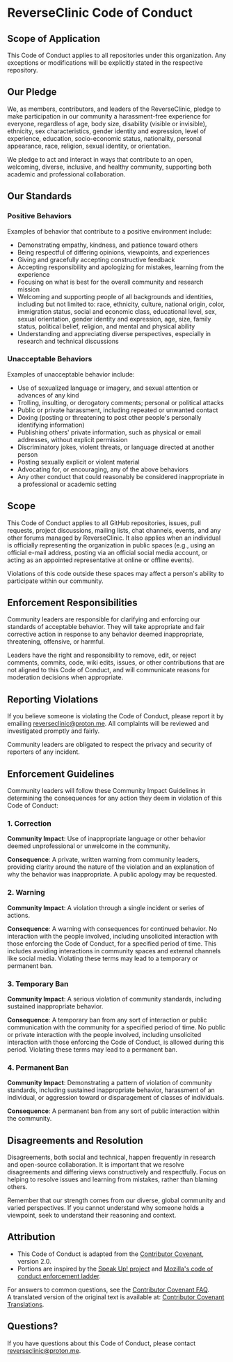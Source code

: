 # ReverseClinic Code of Conduct

## Scope of Application

This Code of Conduct applies to all repositories under this organization. Any exceptions or modifications will be explicitly stated in the respective repository.

## Our Pledge

We, as members, contributors, and leaders of the ReverseClinic, pledge to make participation in our community a harassment-free experience for everyone, regardless of age, body size, disability (visible or invisible), ethnicity, sex characteristics, gender identity and expression, level of experience, education, socio-economic status, nationality, personal appearance, race, religion, sexual identity, or orientation.

We pledge to act and interact in ways that contribute to an open, welcoming, diverse, inclusive, and healthy community, supporting both academic and professional collaboration.


## Our Standards

### Positive Behaviors

Examples of behavior that contribute to a positive environment include:

- Demonstrating empathy, kindness, and patience toward others
- Being respectful of differing opinions, viewpoints, and experiences
- Giving and gracefully accepting constructive feedback
- Accepting responsibility and apologizing for mistakes, learning from the experience
- Focusing on what is best for the overall community and research mission
- Welcoming and supporting people of all backgrounds and identities, including but not limited to: race, ethnicity, culture, national origin, color, immigration status, social and economic class, educational level, sex, sexual orientation, gender identity and expression, age, size, family status, political belief, religion, and mental and physical ability
- Understanding and appreciating diverse perspectives, especially in research and technical discussions

### Unacceptable Behaviors

Examples of unacceptable behavior include:

- Use of sexualized language or imagery, and sexual attention or advances of any kind
- Trolling, insulting, or derogatory comments; personal or political attacks
- Public or private harassment, including repeated or unwanted contact
- Doxing (posting or threatening to post other people's personally identifying information)
- Publishing others' private information, such as physical or email addresses, without explicit permission
- Discriminatory jokes, violent threats, or language directed at another person
- Posting sexually explicit or violent material
- Advocating for, or encouraging, any of the above behaviors
- Any other conduct that could reasonably be considered inappropriate in a professional or academic setting


## Scope

This Code of Conduct applies to all GitHub repositories, issues, pull requests, project discussions, mailing lists, chat channels, events, and any other forums managed by ReverseClinic. It also applies when an individual is officially representing the organization in public spaces (e.g., using an official e-mail address, posting via an official social media account, or acting as an appointed representative at online or offline events).

Violations of this code outside these spaces may affect a person's ability to participate within our community.


## Enforcement Responsibilities

Community leaders are responsible for clarifying and enforcing our standards of acceptable behavior. They will take appropriate and fair corrective action in response to any behavior deemed inappropriate, threatening, offensive, or harmful.

Leaders have the right and responsibility to remove, edit, or reject comments, commits, code, wiki edits, issues, or other contributions that are not aligned to this Code of Conduct, and will communicate reasons for moderation decisions when appropriate.


## Reporting Violations

If you believe someone is violating the Code of Conduct, please report it by emailing [reverseclinic@proton.me](mailto:reverseclinic@proton.me). All complaints will be reviewed and investigated promptly and fairly.

Community leaders are obligated to respect the privacy and security of reporters of any incident.


## Enforcement Guidelines

Community leaders will follow these Community Impact Guidelines in determining the consequences for any action they deem in violation of this Code of Conduct:

### 1. Correction

**Community Impact**: Use of inappropriate language or other behavior deemed unprofessional or unwelcome in the community.

**Consequence**: A private, written warning from community leaders, providing clarity around the nature of the violation and an explanation of why the behavior was inappropriate. A public apology may be requested.

### 2. Warning

**Community Impact**: A violation through a single incident or series of actions.

**Consequence**: A warning with consequences for continued behavior. No interaction with the people involved, including unsolicited interaction with those enforcing the Code of Conduct, for a specified period of time. This includes avoiding interactions in community spaces and external channels like social media. Violating these terms may lead to a temporary or permanent ban.

### 3. Temporary Ban

**Community Impact**: A serious violation of community standards, including sustained inappropriate behavior.

**Consequence**: A temporary ban from any sort of interaction or public communication with the community for a specified period of time. No public or private interaction with the people involved, including unsolicited interaction with those enforcing the Code of Conduct, is allowed during this period. Violating these terms may lead to a permanent ban.

### 4. Permanent Ban

**Community Impact**: Demonstrating a pattern of violation of community standards, including sustained inappropriate behavior, harassment of an individual, or aggression toward or disparagement of classes of individuals.

**Consequence**: A permanent ban from any sort of public interaction within the community.


## Disagreements and Resolution

Disagreements, both social and technical, happen frequently in research and open-source collaboration. It is important that we resolve disagreements and differing views constructively and respectfully. Focus on helping to resolve issues and learning from mistakes, rather than blaming others.

Remember that our strength comes from our diverse, global community and varied perspectives. If you cannot understand why someone holds a viewpoint, seek to understand their reasoning and context.


## Attribution

- This Code of Conduct is adapted from the [Contributor Covenant](https://www.contributor-covenant.org/version/2/0/code_of_conduct.html), version 2.0.
- Portions are inspired by the [Speak Up! project](http://web.archive.org/web/20141109123859/http://speakup.io/coc.html) and [Mozilla's code of conduct enforcement ladder](https://github.com/mozilla/diversity).

For answers to common questions, see the [Contributor Covenant FAQ](https://www.contributor-covenant.org/faq).  
A translated version of the original text is available at: [Contributor Covenant Translations](https://www.contributor-covenant.org/translations).


## Questions?

If you have questions about this Code of Conduct, please contact [reverseclinic@proton.me](mailto:reverseclinic@proton.me).